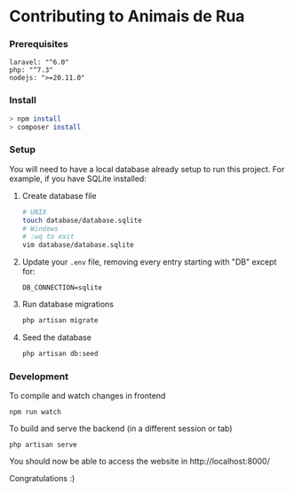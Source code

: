# Contributing to Animais de Rua

### Prerequisites

```shell
laravel: "^6.0"
php: "^7.3"
nodejs: ">=20.11.0"
```

### Install

```bash
> npm install
> composer install
```

### Setup

You will need to have a local database already setup to run this project.
For example, if you have SQLite installed:

1. Create database file
   ``` bash
   # UNIX
   touch database/database.sqlite
   # Windows
   # :wq to exit
   vim database/database.sqlite
   ```
2. Update your `.env` file, removing every entry starting with "DB" except for:
   ```
   DB_CONNECTION=sqlite
   ```
3. Run database migrations
   ```bash
   php artisan migrate
   ```
4. Seed the database
   ```bash
   php artisan db:seed
   ```

### Development

To compile and watch changes in frontend

```shell
npm run watch
```

To build and serve the backend (in a different session or tab)

```shell
php artisan serve
```

You should now be able to access the website in http://localhost:8000/

Congratulations :)
